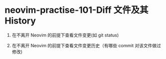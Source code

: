 # neovim-practise-101-Diff 文件及其 History

1. 在不离开 Neovim 的前提下查看文件变更(如 git status)

2. 在不离开 Neovim 的前提下查看文件变更历史（有哪些 commit 对该文件做过修改)
